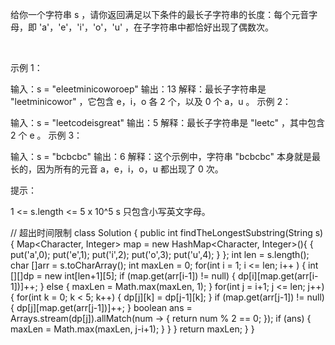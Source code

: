给你一个字符串 s ，请你返回满足以下条件的最长子字符串的长度：每个元音字母，即 'a'，'e'，'i'，'o'，'u' ，在子字符串中都恰好出现了偶数次。

 

示例 1：

输入：s = "eleetminicoworoep"
输出：13
解释：最长子字符串是 "leetminicowor" ，它包含 e，i，o 各 2 个，以及 0 个 a，u 。
示例 2：

输入：s = "leetcodeisgreat"
输出：5
解释：最长子字符串是 "leetc" ，其中包含 2 个 e 。
示例 3：

输入：s = "bcbcbc"
输出：6
解释：这个示例中，字符串 "bcbcbc" 本身就是最长的，因为所有的元音 a，e，i，o，u 都出现了 0 次。
 

提示：

1 <= s.length <= 5 x 10^5
s 只包含小写英文字母。


// 超出时间限制
class Solution {
    public int findTheLongestSubstring(String s) {
        Map<Character, Integer> map = new HashMap<Character, Integer>(){
            {
                put('a',0);
                put('e',1);
                put('i',2);
                put('o',3);
                put('u',4);
            }
        };
        int len = s.length();
        char []arr = s.toCharArray();
        int maxLen = 0;
        for(int i = 1; i <= len; i++ ) {
            int [][]dp = new int[len+1][5];
            if (map.get(arr[i-1]) != null) {
                dp[i][map.get(arr[i-1])]++;
            } else {
                maxLen = Math.max(maxLen, 1);
            }
            for(int j = i+1; j <= len; j++) {
                for(int k = 0; k < 5; k++) {
                    dp[j][k]  = dp[j-1][k];
                }
                if (map.get(arr[j-1]) != null) {
                    dp[j][map.get(arr[j-1])]++;
                }
                boolean ans = Arrays.stream(dp[j]).allMatch(num -> {
                    return num % 2 == 0;
                });
                if (ans) {
                    maxLen = Math.max(maxLen, j-i+1);
                }
            }
        }
        return maxLen;
    }
}